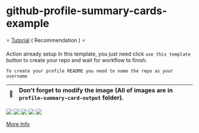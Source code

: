# github-profile-summary-cards-example

:star: [Tutorial](https://github.com/vn7n24fzkq/github-profile-summary-cards/wiki/Toturial) ( Recommendation ) :star:

Action already setup In this template, you just need click `use this template` button to create your repo and wait for workflow to finish.

```To create your profile README you need to name the repo as your username```

| :bell: | Don't forget to modify the image (All of images are in `profile-summary-card-output` folder). |
| :-------: | :-------------------------------------------------------------------------------------------------------- |

[![](https://raw.githubusercontent.com/maiorem/github-profile-summary-cards-example/master/profile-summary-card-output/vue/0-profile-details.svg)](https://github.com/maiorem/github-profile-summary-cards)
[![](https://raw.githubusercontent.com/maiorem/github-profile-summary-cards-example/master/profile-summary-card-output/vue/1-repos-per-language.svg)](https://github.com/maiorem/github-profile-summary-cards) [![](https://raw.githubusercontent.com/maiorem/github-profile-summary-cards-example/master/profile-summary-card-output/vue/2-most-commit-language.svg)](https://github.com/maiorem/github-profile-summary-cards)
[![](https://raw.githubusercontent.com/vn7n24fzkq/github-profile-summary-cards-example/master/profile-summary-card-output/vue/3-stats.svg)](https://github.com/maiorem/github-profile-summary-cards) [![](https://raw.githubusercontent.com/maiorem/github-profile-summary-cards-example/master/profile-summary-card-output/vue/4-productive-time.svg)](https://github.com/maiorem/github-profile-summary-cards)

[More Info](https://github.com/maiorem/github-profile-summary-cards)
